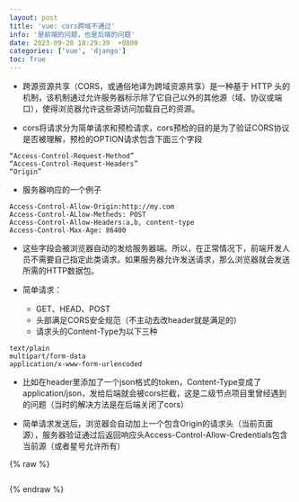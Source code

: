 ```yaml
---
layout: post
title: 'vue: cors跨域不通过'
info: '是前端的问题，也是后端的问题'
date: 2023-09-20 18:29:39  +0800
categories: ['vue', 'django']
toc: True
---
```



- 跨源资源共享（CORS，或通俗地译为跨域资源共享）是一种基于 HTTP 头的机制，该机制通过允许服务器标示除了它自己以外的其他源（域、协议或端口），使得浏览器允许这些源访问加载自己的资源。



- cors将请求分为简单请求和预检请求，cors预检的目的是为了验证CORS协议是否被理解，预检的OPTION请求包含下面三个字段

```
“Access-Control-Request-Method”
“Access-Control-Request-Headers”
“Origin”
```

- 服务器响应的一个例子

```
Access-Control-Allow-Origin:http://my.com
Access-Control-ALlow-Metheds: POST
Access-Control-Allow-Headers:a,b, content-type
Access-Control-Max-Age: 86400
```


- 这些字段会被浏览器自动的发给服务器端。所以，在正常情况下，前端开发人员不需要自己指定此类请求。如果服务器允许发送请求，那么浏览器就会发送所需的HTTP数据包。



- 简单请求：
  - GET、HEAD、POST
  - 头部满足CORS安全规范（不主动去改header就是满足的）
  - 请求头的Content-Type为以下三种

```
text/plain
multipart/form-data
application/x-www-form-urlencoded
```

- 比如在header里添加了一个json格式的token，Content-Type变成了application/json，发给后端就会被cors拦截，这是二级节点项目里曾经遇到的问题（当时的解决方法是在后端关闭了cors）


- 简单请求发送后，浏览器会自动加上一个包含Origin的请求头（当前页面源），服务器验证通过后返回响应头Access-Control-Allow-Credentials包含当前源（或者星号允许所有）

<!-- ![引入图片]({{site.url}}/image/vue/2023-09-20-cors/image_1.jpg) -->

{% raw %}
```
```
{% endraw %}

